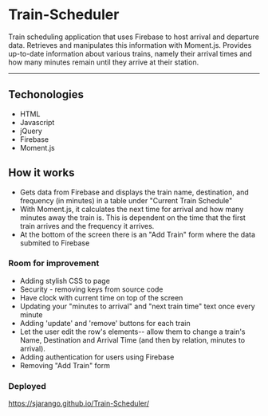 # Train-Scheduler
Train scheduling application that uses Firebase to host arrival and departure data. Retrieves and manipulates this information with Moment.js. Provides up-to-date information about various trains, namely their arrival times and how many minutes remain until they arrive at their station.
 - - - 

## Techonologies
* HTML
* Javascript
* jQuery
* Firebase
* Moment.js

## How it works
* Gets data from Firebase and displays the train name, destination, and frequency (in minutes) in a table under "Current Train Schedule"
* With Moment.js, it calculates the next time for arrival and how many minutes away the train is. This is dependent on the time that the first train arrives and the frequency it arrives. 
* At the bottom of the screen there is an "Add Train" form where the data submited to Firebase

### Room for improvement
* Adding stylish CSS to page
* Security - removing keys from source code
* Have clock with current time on top of the screen
* Updating your "minutes to arrival" and "next train time" text once every minute
* Adding 'update' and 'remove' buttons for each train
* Let the user edit the row's elements-- allow them to change a train's Name, Destination and Arrival Time (and then by relation, minutes to arrival).
* Adding authentication for users using Firebase
* Removing "Add Train" form

### Deployed
https://sjarango.github.io/Train-Scheduler/

